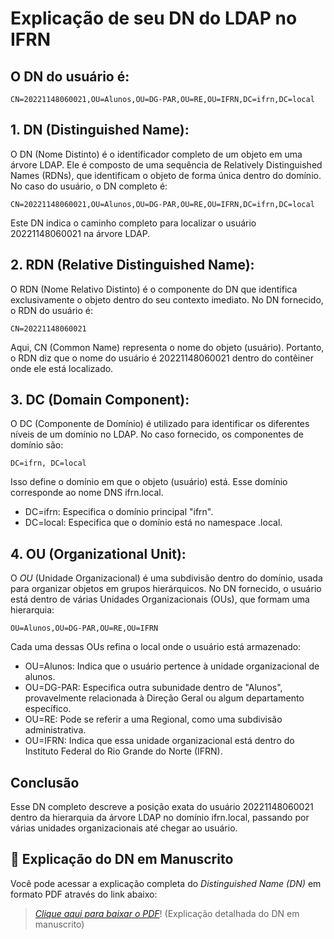 # Explicação de seu DN do LDAP no IFRN

## O DN do usuário é:

`CN=20221148060021,OU=Alunos,OU=DG-PAR,OU=RE,OU=IFRN,DC=ifrn,DC=local`

## 1. DN (Distinguished Name):
O DN (Nome Distinto) é o identificador completo de um objeto em uma árvore LDAP. Ele é composto de uma sequência de Relatively Distinguished Names (RDNs), que identificam o objeto de forma única dentro do domínio. No caso do usuário, o DN completo é:

`CN=20221148060021,OU=Alunos,OU=DG-PAR,OU=RE,OU=IFRN,DC=ifrn,DC=local`

Este DN indica o caminho completo para localizar o usuário 20221148060021 na árvore LDAP.

## 2. RDN (Relative Distinguished Name):
O RDN (Nome Relativo Distinto) é o componente do DN que identifica exclusivamente o objeto dentro do seu contexto imediato. No DN fornecido, o RDN do usuário é:

`CN=20221148060021`

Aqui, CN (Common Name) representa o nome do objeto (usuário). Portanto, o RDN diz que o nome do usuário é 20221148060021 dentro do contêiner onde ele está localizado.

## 3. DC (Domain Component):
O DC (Componente de Domínio) é utilizado para identificar os diferentes níveis de um domínio no LDAP. No caso fornecido, os componentes de domínio são:

`DC=ifrn, DC=local`

Isso define o domínio em que o objeto (usuário) está. Esse domínio corresponde ao nome DNS ifrn.local.

- DC=ifrn: Especifica o domínio principal "ifrn".
- DC=local: Especifica que o domínio está no namespace .local.

## 4. OU (Organizational Unit):
O *OU* (Unidade Organizacional) é uma subdivisão dentro do domínio, usada para organizar objetos em grupos hierárquicos. No DN fornecido, o usuário está dentro de várias Unidades Organizacionais (OUs), que formam uma hierarquia:

`OU=Alunos,OU=DG-PAR,OU=RE,OU=IFRN`

Cada uma dessas OUs refina o local onde o usuário está armazenado:

- OU=Alunos: Indica que o usuário pertence à unidade organizacional de alunos.
- OU=DG-PAR: Especifica outra subunidade dentro de "Alunos", provavelmente relacionada à Direção Geral ou algum departamento específico.
- OU=RE: Pode se referir a uma Regional, como uma subdivisão administrativa.
- OU=IFRN: Indica que essa unidade organizacional está dentro do Instituto Federal do Rio Grande do Norte (IFRN).

## Conclusão
Esse DN completo descreve a posição exata do usuário 20221148060021 dentro da hierarquia da árvore LDAP no domínio ifrn.local, passando por várias unidades organizacionais até chegar ao usuário.


## 📄 Explicação do DN em Manuscrito

Você pode acessar a explicação completa do _Distinguished Name (DN)_ em formato PDF através do link abaixo:

> _[Clique aqui para baixar o PDF](./CamScanner%2007-09-2024%2017.29.png)_!
> (Explicação detalhada do DN em manuscrito)
